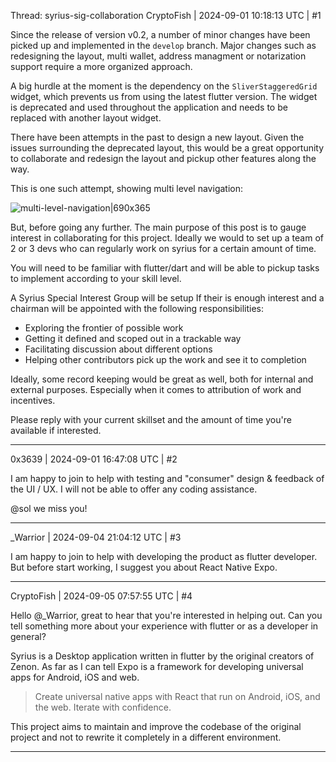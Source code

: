 Thread: syrius-sig-collaboration
CryptoFish | 2024-09-01 10:18:13 UTC | #1

Since the release of version v0.2, a number of minor changes have been picked up and implemented in the `develop` branch. Major changes such as redesigning the layout, multi wallet, address managment or notarization support require a more organized approach.

A big hurdle at the moment is the dependency on the `SliverStaggeredGrid` widget, which prevents us from using the latest flutter version. The widget is deprecated and used throughout the application and needs to be replaced with another layout widget.

There have been attempts in the past to design a new layout. Given the issues surrounding the deprecated layout, this would be a great opportunity to collaborate and redesign the layout and pickup other features along the way.

This is one such attempt, showing multi level navigation:

![multi-level-navigation|690x365](upload://ud9Bn1rRdZSlxRIjjPNSwP4AEfX.png)

But, before going any further. The main purpose of this post is to gauge interest in collaborating for this project. Ideally we would to set up a team of 2 or 3 devs who can regularly work on syrius for a certain amount of time.

You will need to be familiar with flutter/dart and will be able to pickup tasks to implement according to your skill level.

A Syrius Special Interest Group will be setup If their is enough interest and a chairman will be appointed with the following responsibilities:

- Exploring the frontier of possible work
- Getting it defined and scoped out in a trackable way
- Facilitating discussion about different options
- Helping other contributors pick up the work and see it to completion

Ideally, some record keeping would be great as well, both for internal and external purposes. Especially when it comes to attribution of work and incentives.

Please reply with your current skillset and the amount of time you're available if interested.

-------------------------

0x3639 | 2024-09-01 16:47:08 UTC | #2

I am happy to join to help with testing and "consumer" design & feedback of the UI / UX.  I will not be able to offer any coding assistance.

@sol we miss you!

-------------------------

_Warrior | 2024-09-04 21:04:12 UTC | #3

I am happy to join to help with developing the product as flutter developer.
But before start working, I suggest you about React Native Expo.

-------------------------

CryptoFish | 2024-09-05 07:57:55 UTC | #4

Hello @_Warrior, great to hear that you're interested in helping out. Can you tell something more about your experience with flutter or as a developer in general?

Syrius is a Desktop application written in flutter by the original creators of Zenon. As far as I can tell Expo is a framework for developing universal apps for Android, iOS and web.

> Create universal native apps with React that run on Android, iOS, and the web. Iterate with confidence.

This project aims to maintain and improve the codebase of the original project and not to rewrite it completely in a different environment.

-------------------------

